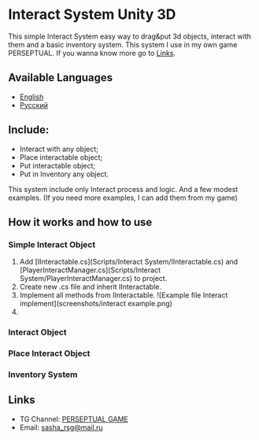 # Interact System Unity 3D

This simple Interact System easy way to drag&amp;put 3d objects, interact with them and a basic inventory system.
This system I use in my own game PERSEPTUAL. If you wanna know more go to [Links](#links).

## Available Languages
- [English](README.md)
- [Русский](README.ru.md)

## Include:
  - Interact with any object;
  - Place interactable object;
  - Put interactable object;
  - Put in Inventory any object.

This system include only Interact process and logic. And a few modest examples. (If you need more examples, I can add them from my game)

## How it works and how to use
### Simple Interact Object
1. Add [IInteractable.cs](Scripts/Interact System/IInteractable.cs) and [PlayerInteractManager.cs](Scripts/Interact System/PlayerInteractManager.cs) to project.
2. Create new .cs file and inherit IInteractable.
3. Implement all methods from IInteractable.
   ![Example file Interact implement](screenshots/interact example.png)
5. 

### Interact Object

### Place Interact Object

### Inventory System

## Links
- TG Channel: [PERSEPTUAL GAME](https://t.me/nightmareunderpantsarts)
- Email: sasha_rsg@mail.ru
